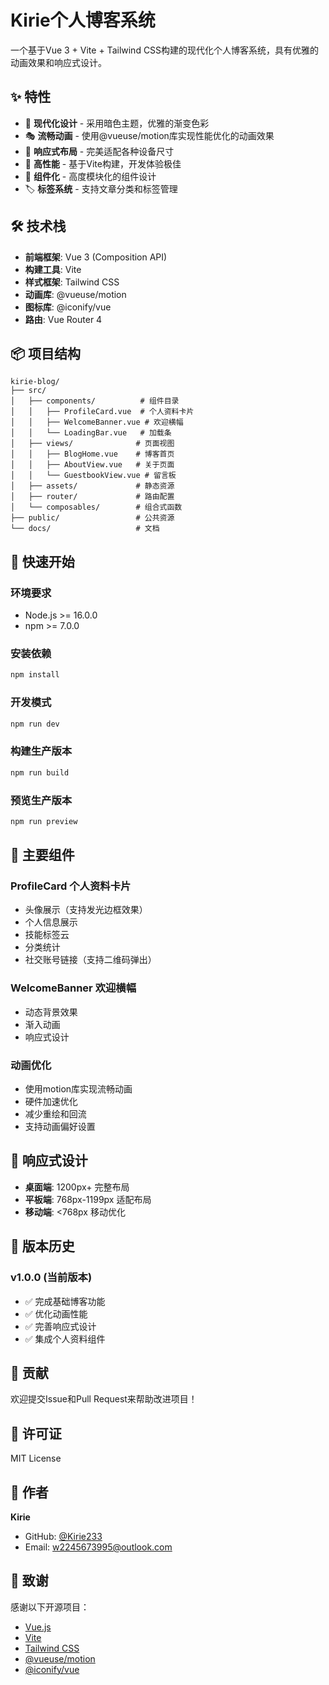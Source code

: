 # Kirie个人博客系统

一个基于Vue 3 + Vite + Tailwind CSS构建的现代化个人博客系统，具有优雅的动画效果和响应式设计。

## ✨ 特性

- 🎨 **现代化设计** - 采用暗色主题，优雅的渐变色彩
- 🎭 **流畅动画** - 使用@vueuse/motion库实现性能优化的动画效果
- 📱 **响应式布局** - 完美适配各种设备尺寸
- 🚀 **高性能** - 基于Vite构建，开发体验极佳
- 🎯 **组件化** - 高度模块化的组件设计
- 🏷️ **标签系统** - 支持文章分类和标签管理

## 🛠️ 技术栈

- **前端框架**: Vue 3 (Composition API)
- **构建工具**: Vite
- **样式框架**: Tailwind CSS
- **动画库**: @vueuse/motion
- **图标库**: @iconify/vue
- **路由**: Vue Router 4

## 📦 项目结构

```
kirie-blog/
├── src/
│   ├── components/          # 组件目录
│   │   ├── ProfileCard.vue  # 个人资料卡片
│   │   ├── WelcomeBanner.vue # 欢迎横幅
│   │   └── LoadingBar.vue   # 加载条
│   ├── views/              # 页面视图
│   │   ├── BlogHome.vue    # 博客首页
│   │   ├── AboutView.vue   # 关于页面
│   │   └── GuestbookView.vue # 留言板
│   ├── assets/             # 静态资源
│   ├── router/             # 路由配置
│   └── composables/        # 组合式函数
├── public/                 # 公共资源
└── docs/                   # 文档
```

## 🚀 快速开始

### 环境要求

- Node.js >= 16.0.0
- npm >= 7.0.0

### 安装依赖

```bash
npm install
```

### 开发模式

```bash
npm run dev
```

### 构建生产版本

```bash
npm run build
```

### 预览生产版本

```bash
npm run preview
```

## 🎨 主要组件

### ProfileCard 个人资料卡片
- 头像展示（支持发光边框效果）
- 个人信息展示
- 技能标签云
- 分类统计
- 社交账号链接（支持二维码弹出）

### WelcomeBanner 欢迎横幅
- 动态背景效果
- 渐入动画
- 响应式设计

### 动画优化
- 使用motion库实现流畅动画
- 硬件加速优化
- 减少重绘和回流
- 支持动画偏好设置

## 📱 响应式设计

- **桌面端**: 1200px+ 完整布局
- **平板端**: 768px-1199px 适配布局
- **移动端**: <768px 移动优化

## 🎯 版本历史

### v1.0.0 (当前版本)
- ✅ 完成基础博客功能
- ✅ 优化动画性能
- ✅ 完善响应式设计
- ✅ 集成个人资料组件

## 🤝 贡献

欢迎提交Issue和Pull Request来帮助改进项目！

## 📄 许可证

MIT License

## 👤 作者

**Kirie**
- GitHub: [@Kirie233](https://github.com/Kirie233)
- Email: w2245673995@outlook.com

## 🙏 致谢

感谢以下开源项目：
- [Vue.js](https://vuejs.org/)
- [Vite](https://vitejs.dev/)
- [Tailwind CSS](https://tailwindcss.com/)
- [@vueuse/motion](https://motion.vueuse.org/)
- [@iconify/vue](https://iconify.design/)

